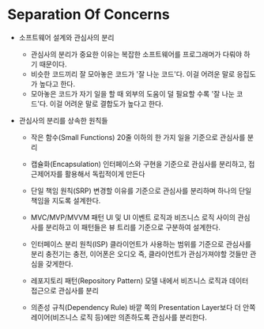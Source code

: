 # Separation Of Concerns

* 소프트웨어 설계와 관심사의 분리

  - 관심사의 분리가 중요한 이유는 복잡한 소프트웨어를 프로그래머가 다뤄야 하기 때문이다.
  - 비슷한 코드끼리 잘 모아놓은 코드가 '잘 나눈 코드'다. 이걸 어려운 말로 응집도가 높다고 한다.
  - 모아놓은 코드가 자기 일을 할 때 외부의 도움이 덜 필요할 수록 '잘 나눈 코드'다. 이걸 어려운 말로 결합도가 높다고 한다.
  
* 관심사의 분리를 상속한 원칙들

  - 작은 함수(Small Functions)
    20줄 이하의 한 가지 일을 기준으로 관심사를 분리

  - 캡슐화(Encapsulation)
    인터페이스와 구현을 기준으로 관심사를 분리하고, 접근제어자를 활용해서 독립적이게 만든다

  - 단일 책임 원칙(SRP)
    변경할 이유를 기준으로 관심사를 분리하며 하나의 단일 책임을 지도록 설계한다.

  - MVC/MVP/MVVM 패턴
    UI 및 UI 이벤트 로직과 비즈니스 로직 사이의 관심사를 분리하고 이 패턴들은 뷰 트리를 기준으로 구분하여 설계한다.

  - 인터페이스 분리 원칙(ISP)
    클라이언트가 사용하는 범위를 기준으로 관심사를 분리
    충전기는 충전, 이어폰은 오디오 즉, 클라이언트가 관심가져야할 것들만 관심을 갖게한다.

  - 레포지토리 패턴(Repository Pattern)
    모델 내에서 비즈니스 로직과 데이터 접근으로 관심사를 분리

  - 의존성 규칙(Dependency Rule)
    바깥 쪽의 Presentation Layer보다 더 안쪽 레이어(비즈니스 로직 등)에만 의존하도록 관심사를 분리한다.
